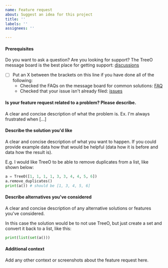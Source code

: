 ```yaml
---
name: Feature request
about: Suggest an idea for this project
title: ''
labels: ''
assignees: ''

---
```

#### Prerequisites
Do you want to ask a question? Are you looking for support? The TreeO message board is the best place for getting support: [discussions](https://github.com/envigreen/TreeO/discussions)

* [ ] Put an X between the brackets on this line if you have done all of the following:
    * Checked the FAQs on the message board for common solutions: [FAQ](https://github.com/envigreen/TreeO/discussions/categories/q-a)
    * Checked that your issue isn't already filed: [issues](https://github.com/envigreen/TreeO/issues)

#### Is your feature request related to a problem? Please describe.
A clear and concise description of what the problem is. Ex. I'm always frustrated when [...]

#### Describe the solution you'd like
A clear and concise description of what you want to happen. If you could provide example data how that would be helpful (data how it is before and data how the result is).

E.g. I would like TreeO to be able to remove duplicates from a list, like shown below:
```python
a = TreeO([1, 1, 1, 1, 3, 3, 4, 4, 5, 6])
a.remove_duplicates()
print(a()) # should be [1, 3, 4, 5, 6]
```

#### Describe alternatives you've considered
A clear and concise description of any alternative solutions or features you've considered.

In this case the solution would be to not use TreeO, but just create a set and convert it back to a list, like this:
```python
print(list(set(a()))
```

#### Additional context
Add any other context or screenshots about the feature request here.
